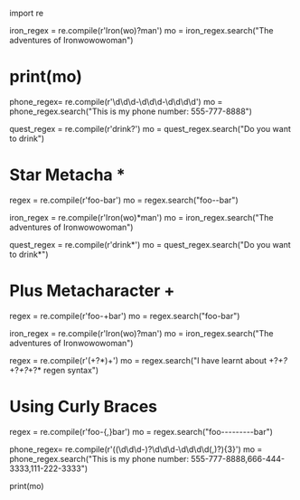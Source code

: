 import re

iron_regex = re.compile(r'Iron(wo)?man')
mo = iron_regex.search("The adventures of Ironwowowoman")
# print(mo)

phone_regex= re.compile(r'\d\d\d-\d\d\d-\d\d\d\d')
mo = phone_regex.search("This is my phone number: 555-777-8888")


quest_regex = re.compile(r'drink?')
mo = quest_regex.search("Do you want to drink")

# Star Metacha *

regex = re.compile(r'foo-bar')
mo = regex.search("foo--bar")

iron_regex = re.compile(r'Iron(wo)*man')
mo = iron_regex.search("The adventures of Ironwowowoman")

quest_regex = re.compile(r'drink*')
mo = quest_regex.search("Do you want to drink*")


# Plus Metacharacter +
regex = re.compile(r'foo-+bar')
mo = regex.search("foo-bar")


iron_regex = re.compile(r'Iron(wo)?man')
mo = iron_regex.search("The adventures of Ironwowowoman")

regex = re.compile(r'(\+\?\*)+')
mo = regex.search("I have learnt about +?*+?*+?*+?*+?* regen syntax")


# Using Curly Braces

regex = re.compile(r'foo-{,}bar')
mo = regex.search("foo---------bar")


phone_regex= re.compile(r'((\d\d\d-)?\d\d\d-\d\d\d\d(,)?){3}')
mo = phone_regex.search("This is my phone number: 555-777-8888,666-444-3333,111-222-3333")

print(mo)